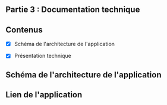 ## Partie 3 : Documentation technique

## Contenus

- [x] Schéma de l'architecture de l'application
- [x] Présentation technique


##  Schéma de l'architecture de l'application


## Lien de l'application
